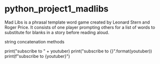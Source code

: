 # python_project1_madlibs

Mad Libs is a phrasal template word game created by Leonard Stern and Roger Price. It consists of one player prompting others for a list of words to substitute for blanks in a story before reading aloud.


string concatenation methods

print("subscribe to " + youtuber)
print("subscribe to {}".format(youtuber))
print(f"subscribe to {youtuber}") 
